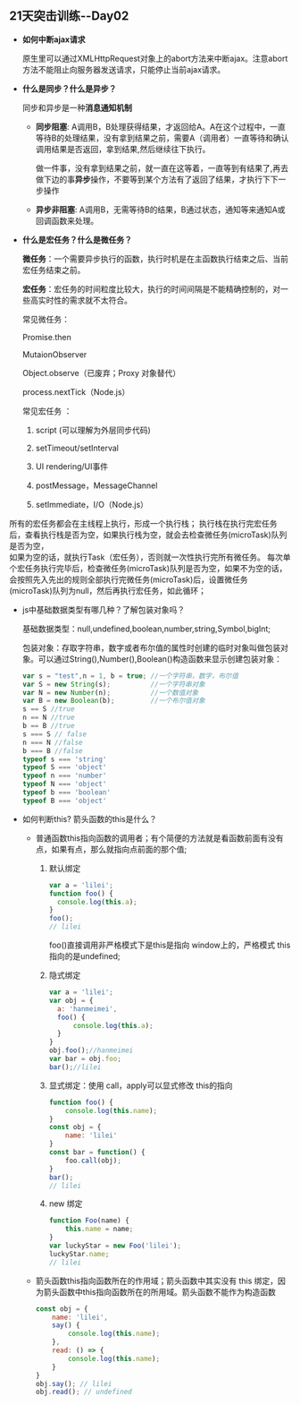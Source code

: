 ## 21天突击训练--Day02

- **如何中断ajax请求**

   原生里可以通过XMLHttpRequest对象上的abort方法来中断ajax。注意abort方法不能阻止向服务器发送请求，只能停止当前ajax请求。

- **什么是同步？什么是异步？**

  同步和异步是一种**消息通知机制**

  - **同步阻塞**: A调用B，B处理获得结果，才返回给A。A在这个过程中，一直等待B的处理结果，没有拿到结果之前，需要A（调用者）一直等待和确认调用结果是否返回，拿到结果,然后继续往下执行。

      做一件事，没有拿到结果之前，就一直在这等着，一直等到有结果了,再去做下边的事**异步**操作，不要等到某个方法有了返回了结果，才执行下下一步操作

  - **异步非阻塞**: A调用B，无需等待B的结果，B通过状态，通知等来通知A或回调函数来处理。

- **什么是宏任务？什么是微任务？**

   **微任务**：一个需要异步执行的函数，执行时机是在主函数执行结束之后、当前宏任务结束之前。

   **宏任务**：宏任务的时间粒度比较大，执行的时间间隔是不能精确控制的，对一些高实时性的需求就不太符合。

   常见微任务：

  Promise.then

  MutaionObserver

  Object.observe（已废弃；Proxy 对象替代）

  process.nextTick（Node.js）

    常见宏任务 ：

  1. script (可以理解为外层同步代码)

  2. setTimeout/setInterval

  3. UI rendering/UI事件

  4. postMessage，MessageChannel

  5. setImmediate，I/O（Node.js）

所有的宏任务都会在主线程上执行，形成一个执行栈；
执行栈在执行完宏任务后，查看执行栈是否为空，如果执行栈为空，就会去检查微任务(microTask)队列是否为空，<br>如果为空的话，就执行Task（宏任务），否则就一次性执行完所有微任务。
每次单个宏任务执行完毕后，检查微任务(microTask)队列是否为空，如果不为空的话，<br>会按照先入先出的规则全部执行完微任务(microTask)后，设置微任务(microTask)队列为null，然后再执行宏任务，如此循环；

- js中基础数据类型有哪几种？了解包装对象吗？

  基础数据类型：null,undefined,boolean,number,string,Symbol,bigInt;

  包装对象：存取字符串，数字或者布尔值的属性时创建的临时对象叫做包装对象。可以通过String(),Number(),Boolean()构造函数来显示创建包装对象：

  ```js
  var s = "test",n = 1, b = true; //一个字符串，数字，布尔值
  var S = new String(s);          //一个字符串对象
  var N = new Number(n);          //一个数值对象
  var B = new Boolean(b);         //一个布尔值对象
  s == S //true  
  n == N //true
  b == B //true
  s === S // false
  n === N //false
  b === B //false
  typeof s === 'string'
  typeof S === 'object'
  typeof n === 'number'
  typeof N === 'object'
  typeof b === 'boolean'
  typeof B === 'object'
  ```

  

- 如何判断this? 箭头函数的this是什么？

  - 普通函数this指向函数的调用者；有个简便的方法就是看函数前面有没有点，如果有点，那么就指向点前面的那个值;

    1. 默认绑定

       ```js
       var a = 'lilei';
       function foo() {
         console.log(this.a);
       }
       foo();
       // lilei
       ```

       foo()直接调用非严格模式下是this是指向 window上的，严格模式 this 指向的是undefined;

    2. 隐式绑定

       ```js
       var a = 'lilei';
       var obj = {
         a: 'hanmeimei',
         foo() {
             console.log(this.a);
         }
       }
       obj.foo();//hanmeimei
       var bar = obj.foo; 
       bar();//lilei 
       
       ```

    3. 显式绑定：使用 call，apply可以显式修改 this的指向

       ```js
       function foo() {
           console.log(this.name);
       }
       const obj = {
           name: 'lilei'
       }
       const bar = function() {
           foo.call(obj);
       }
       bar();
       // lilei
       ```

    4. new 绑定

       ```js
       function Foo(name) {
           this.name = name;
       }
       var luckyStar = new Foo('lilei');
       luckyStar.name; 
       // lilei
       ```

  - 箭头函数this指向函数所在的作用域；箭头函数中其实没有 this 绑定，因为箭头函数中this指向函数所在的所用域。箭头函数不能作为构造函数

    ```js
    const obj = {
        name: 'lilei',
        say() {
            console.log(this.name);
        },
        read: () => {
            console.log(this.name);
        }
    }
    obj.say(); // lilei
    obj.read(); // undefined
    ```

    

    